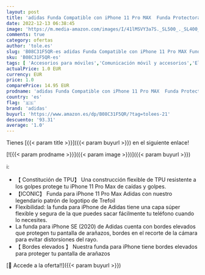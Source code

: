 ```yaml
---
layout: post
title: 'adidas Funda Compatible con iPhone 11 Pro MAX  Funda Protectora con Funda Original Snap  Negro'
date: 2022-12-13 06:38:45
image: 'https://m.media-amazon.com/images/I/41lMSVY3a7S._SL500_._SL400_.jpg'
comments: true
category: ofertas
author: 'tole.es'
slug: 'B08C31F5QR-es adidas Funda Compatible con iPhone 11 Pro MAX Funda...'
sku: 'B08C31F5QR-es'
tags: [ 'Accesorios para móviles','Comunicación móvil y accesorios','Electrónica','Fundas y carcasas para teléfonos móviles','adidas','iphone','🇪🇸', ]
actualPrice: 1.0 EUR
currency: EUR
price: 1.0
comparePrice: 14.95 EUR
prodname: 'adidas Funda Compatible con iPhone 11 Pro MAX  Funda Protectora con Funda Original Snap  Negro'
country: 'es'
flag: '🇪🇸'
brand: 'adidas'
buyurl: 'https://www.amazon.es/dp/B08C31F5QR/?tag=tolees-21'
descuento: '93.31'
average: '1.0'
---
```


Tienes [{{< param title >}}]({{< param buyurl >}}) en el siguiente enlace!

[![{{< param prodname >}}]({{< param image >}})]({{< param buyurl >}})

ℹ️:

- 【 Constitución de TPU】 Una construcción flexible de TPU resistente a los golpes protege tu iPhone 11 Pro Max de caídas y golpes.
- 【ICONIC】 Funda para iPhone 11 Pro Max Adidas con nuestro legendario patrón de logotipo de Trefoil
- Flexibilidad: la funda para iPhone de Adidas tiene una capa súper flexible y segura de la que puedes sacar fácilmente tu teléfono cuando lo necesites.
- La funda para iPhone SE (2020) de Adidas cuenta con bordes elevados que protegen tu pantalla de arañazos, bordes en el recorte de la cámara para evitar distorsiones del rayo.
- 【 Bordes elevados 】 Nuestra funda para iPhone tiene bordes elevados para proteger tu pantalla de arañazos

[🛒 Accede a la oferta!!]({{< param buyurl >}})
